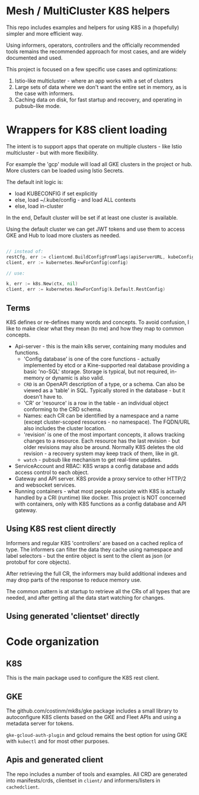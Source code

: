 # Mesh / MultiCluster K8S helpers

This repo includes examples and helpers for using K8S in a (hopefully) simpler and more 
efficient way. 

Using informers, operators, controllers and the officially recommended 
tools remains the recommended approach for most cases, and are widely documented and used.

This project is focused on a few specific use cases and optimizations:

1. Istio-like multicluster - where an app works with a set of clusters
2. Large sets of data where we don't want the entire set in memory, as is the case with informers.
3. Caching data on disk, for fast startup and recovery, and operating in pubsub-like mode.

# Wrappers for K8S client loading

The intent is to support apps that operate on multiple clusters - like Istio multicluster - but with more flexibility.


For example the 'gcp' module will load all GKE clusters in the project or hub.
More clusters can be loaded using Istio Secrets.

The default init logic is:
- load KUBECONFIG if set explicitly
- else, load ~/.kube/config  - and load ALL contexts
- else, load in-cluster

In the end, Default cluster will be set if at least one cluster is available.

Using the default cluster we can get JWT tokens and use them to access GKE and Hub to load more clusters as needed.

```go

// instead of:
restCfg, err := clientcmd.BuildConfigFromFlags(apiServerURL, kubeConfig)
client, err := kubernetes.NewForConfig(config)

// use:

k, err := k8s.New(ctx, nil)
client, err := kubernetes.NewForConfig(k.Default.RestConfig)


```

## Terms

K8S defines or re-defines many words and concepts. To avoid confusion, I like to make clear
what they mean (to me) and how they map to common concepts.

- Api-server - this is the main k8s server, containing many modules and functions. 
  - 'Config database' is one of the core functions - actually implemented by etcd or a Kine-supported real database providing a basic 'no-SQL' storage. Storage is typical, but not required, in-memory or dynamic is also valid.
  - `CRD` is an OpenAPI description of a type, or a schema. Can also be viewed as a 'table' in SQL. Typically stored in the database - but it doesn't have to.
  - 'CR' or 'resource' is a row in the table - an individual object conforming to the CRD schema.
  - Names: each CR can be identified by a namespace and a name (except cluster-scoped resources - no namespace). The FQDN/URL also includes the cluster location.
  - 'revision' is one of the most important concepts, it allows tracking changes to a resource. Each resource has the last revision - but older revisions may also be around. Normally K8S deletes the old revision - a recovery system may keep track of them, like in git.
  - `watch` - pubsub like mechanism to get real-time updates.
- ServiceAccount and RBAC: K8S wraps a config database and adds access control to each object. 
- Gateway and API server. K8S provide a proxy service to other HTTP/2 and websocket services.
- Running containers - what most people associate with K8S is actually handled by a CRI (runtime) like docker.
  This project is NOT concerned with containers, only with K8S functions as a config database and 
  API gateway.


## Using K8S rest client directly 

Informers and regular K8S 'controllers' are based on a cached replica of type.
The informers can filter the data they cache using namespace and label selectors - but the entire
object is sent to the client as json (or protobuf for core objects).

After retrieving the full CR, the informers may build additional indexes and may drop parts of the
response to reduce memory use. 

The common pattern is at startup to retrieve all the CRs of all types that are needed, and after
getting all the data start watching for changes. 



## Using generated 'clientset' directly

# Code organization

## K8S

This is the main package used to configure the K8S rest client. 

## GKE

The github.com/costinm/mk8s/gke package includes a small library to autoconfigure K8S clients
based on the GKE and Fleet APIs and using a metadata server for tokens.

`gke-gcloud-auth-plugin` and gcloud remains the best option for using GKE with `kubectl` and 
for most other purposes. 

## Apis and generated client

The repo includes a number of tools and examples. All CRD are generated into manifests/crds, 
clientset in `client/` and informers/listers in `cachedclient`.



